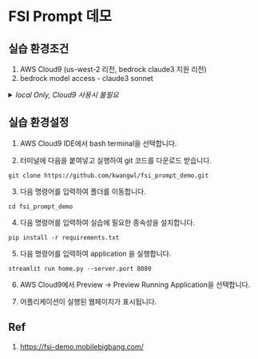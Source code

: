 # FSI Prompt 데모

## 실습 환경조건
1. AWS Cloud9 (us-west-2 리전, bedrock claude3 지원 리전)
2. bedrock model access - claude3 sonnet

<details>
<summary><i>local Only, Cloud9 사용시 불필요</i></summary>


<p>
    <ol>
        <li> <b>.streamlit</b> 폴더 및 <b>secrets.toml</b> 파일 생성
        <li> 로컬에서 구동시 access key 등을 관리하는 <b>.streamlit</b> 폴더 생성 필요
        <li> 아래와 같이 <b>.streamlit -> secrets.toml</b> 파일 생성후, 아래 3가지 변수 설정<p>
        <img src="./static/secrets.png">
    </ol>
</p>

</details>

## 실습 환경설정
1. AWS Cloud9 IDE에서 bash terminal을 선택합니다.

2. 터미널에 다음을 붙여넣고 실행하여 git 코드를 다운로드 받습니다.
```
git clone https://github.com/kwangwl/fsi_prompt_demo.git
```

3. 다음 명령어를 입력하여 폴더를 이동합니다.
```
cd fsi_prompt_demo
```

4. 다음 명령어를 입력하여 실습에 필요한 종속성을 설치합니다.
```
pip install -r requirements.txt
```

5. 다음 명령어를 입력하여 application 을 실행합니다.
```
streamlit run home.py --server.port 8080
```

6. AWS Cloud9에서 Preview -> Preview Running Application을 선택합니다.

7. 어플리케이션이 실행된 웹페이지가 표시됩니다.

## Ref
1. https://fsi-demo.mobilebigbang.com/
